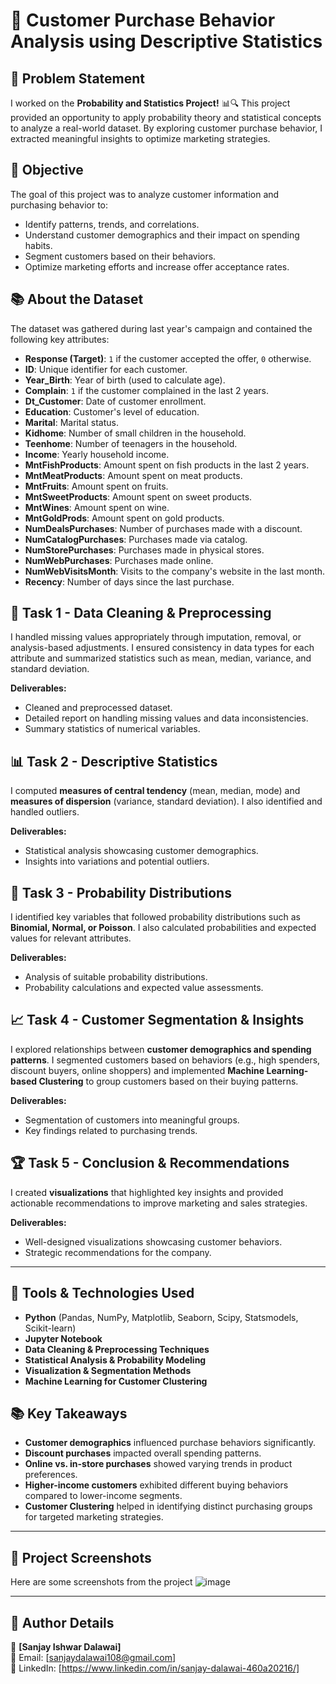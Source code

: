 # 🛒 Customer Purchase Behavior Analysis using Descriptive Statistics

## 📌 Problem Statement
I worked on the **Probability and Statistics Project!** 📊🔍 This project provided an opportunity to apply probability theory and statistical concepts to analyze a real-world dataset. By exploring customer purchase behavior, I extracted meaningful insights to optimize marketing strategies.

## 🎯 Objective
The goal of this project was to analyze customer information and purchasing behavior to:
- Identify patterns, trends, and correlations.
- Understand customer demographics and their impact on spending habits.
- Segment customers based on their behaviors.
- Optimize marketing efforts and increase offer acceptance rates.

## 📚 About the Dataset
The dataset was gathered during last year's campaign and contained the following key attributes:

- **Response (Target)**: `1` if the customer accepted the offer, `0` otherwise.
- **ID**: Unique identifier for each customer.
- **Year_Birth**: Year of birth (used to calculate age).
- **Complain**: `1` if the customer complained in the last 2 years.
- **Dt_Customer**: Date of customer enrollment.
- **Education**: Customer's level of education.
- **Marital**: Marital status.
- **Kidhome**: Number of small children in the household.
- **Teenhome**: Number of teenagers in the household.
- **Income**: Yearly household income.
- **MntFishProducts**: Amount spent on fish products in the last 2 years.
- **MntMeatProducts**: Amount spent on meat products.
- **MntFruits**: Amount spent on fruits.
- **MntSweetProducts**: Amount spent on sweet products.
- **MntWines**: Amount spent on wine.
- **MntGoldProds**: Amount spent on gold products.
- **NumDealsPurchases**: Number of purchases made with a discount.
- **NumCatalogPurchases**: Purchases made via catalog.
- **NumStorePurchases**: Purchases made in physical stores.
- **NumWebPurchases**: Purchases made online.
- **NumWebVisitsMonth**: Visits to the company's website in the last month.
- **Recency**: Number of days since the last purchase.

## 📌 Task 1 - Data Cleaning & Preprocessing
I handled missing values appropriately through imputation, removal, or analysis-based adjustments. I ensured consistency in data types for each attribute and summarized statistics such as mean, median, variance, and standard deviation.

**Deliverables:**
- Cleaned and preprocessed dataset.
- Detailed report on handling missing values and data inconsistencies.
- Summary statistics of numerical variables.

## 📊 Task 2 - Descriptive Statistics
I computed **measures of central tendency** (mean, median, mode) and **measures of dispersion** (variance, standard deviation). I also identified and handled outliers.

**Deliverables:**
- Statistical analysis showcasing customer demographics.
- Insights into variations and potential outliers.

## 🎂 Task 3 - Probability Distributions
I identified key variables that followed probability distributions such as **Binomial, Normal, or Poisson**. I also calculated probabilities and expected values for relevant attributes.

**Deliverables:**
- Analysis of suitable probability distributions.
- Probability calculations and expected value assessments.

## 📈 Task 4 - Customer Segmentation & Insights
I explored relationships between **customer demographics and spending patterns**. I segmented customers based on behaviors (e.g., high spenders, discount buyers, online shoppers) and implemented **Machine Learning-based Clustering** to group customers based on their buying patterns.

**Deliverables:**
- Segmentation of customers into meaningful groups.
- Key findings related to purchasing trends.

## 🏆 Task 5 - Conclusion & Recommendations
I created **visualizations** that highlighted key insights and provided actionable recommendations to improve marketing and sales strategies.

**Deliverables:**
- Well-designed visualizations showcasing customer behaviors.
- Strategic recommendations for the company.

---

## 🔧 Tools & Technologies Used
- **Python** (Pandas, NumPy, Matplotlib, Seaborn, Scipy, Statsmodels, Scikit-learn)
- **Jupyter Notebook**
- **Data Cleaning & Preprocessing Techniques**
- **Statistical Analysis & Probability Modeling**
- **Visualization & Segmentation Methods**
- **Machine Learning for Customer Clustering**

## 📚 Key Takeaways
- **Customer demographics** influenced purchase behaviors significantly.
- **Discount purchases** impacted overall spending patterns.
- **Online vs. in-store purchases** showed varying trends in product preferences.
- **Higher-income customers** exhibited different buying behaviors compared to lower-income segments.
- **Customer Clustering** helped in identifying distinct purchasing groups for targeted marketing strategies.

---

## 🌟 Project Screenshots
Here are some screenshots from the project 
![image](https://github.com/user-attachments/assets/2bde91d5-dd77-4351-aa06-9f7b5992f3a8)


---

## 📢 Author Details
📝 **[Sanjay Ishwar Dalawai]**  
📧 Email: [sanjaydalawai108@gmail.com]  
🔗 LinkedIn: [https://www.linkedin.com/in/sanjay-dalawai-460a20216/]

